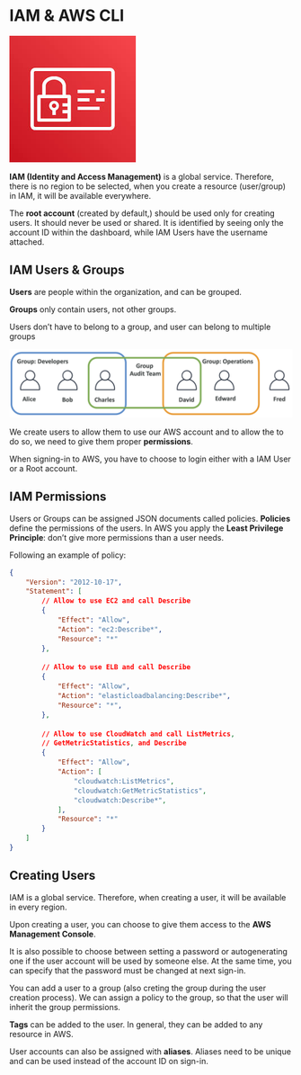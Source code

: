 # IAM & AWS CLI

![Identity and Access Management](/assets/aws-certified-developer-associate/iam.png "Identity and Access Management")

**IAM (Identity and Access Management)** is a  global service. Therefore, there is no region to be selected, when you create a resource (user/group) in IAM, it will be available everywhere.

The **root account** (created by default,) should be used only for creating users. It should never be used or shared. It is identified by seeing only the account ID within the dashboard, while IAM Users have the username attached.

## IAM Users & Groups

**Users** are people within the organization, and can be grouped.

**Groups** only contain users, not other groups.

Users don’t have to belong to a group, and user can belong to multiple groups

![Examples of users and groups](/assets/aws-certified-developer-associate/users_groups.png "Examples of users and groups")

We create users to allow them to use our AWS account and to allow the to do so, we need to give them proper **permissions**.

When signing-in to AWS, you have to choose to login either with a IAM User or a Root account.

## IAM Permissions

Users or Groups can be assigned JSON documents called policies. **Policies** define the permissions of the users. In AWS you apply the **Least Privilege Principle**: don’t give more permissions than a user needs.

Following an example of policy:

```json
{
    "Version": "2012-10-17",
    "Statement": [
        // Allow to use EC2 and call Describe
        {
            "Effect": "Allow",
            "Action": "ec2:Describe*",
            "Resource": "*"
        },

        // Allow to use ELB and call Describe
        {
            "Effect": "Allow",
            "Action": "elasticloadbalancing:Describe*",
            "Resource": "*",
        },

        // Allow to use CloudWatch and call ListMetrics,
        // GetMetricStatistics, and Describe
        {
            "Effect": "Allow",
            "Action": [
                "cloudwatch:ListMetrics",
                "cloudwatch:GetMetricStatistics",
                "cloudwatch:Describe*",
            ],
            "Resource": "*"
        }
    ]
}
```

## Creating Users

IAM is a  global service. Therefore, when creating a user, it will be available in every region.

Upon creating a user, you can choose to give them access to the **AWS Management Console**.

It is also possible to choose between setting a password or autogenerating one if the user account will be used by someone else. At the same time, you can specify that the password must be changed at next sign-in.

You can add a user to a group (also creting the group during the user creation process). We can assign a policy to the group, so that the user will inherit the group permissions.

**Tags** can be added to the user. In general, they can be added to any resource in AWS.

User accounts can also be assigned with **aliases**. Aliases need to be unique and can be used instead of the account ID on sign-in.